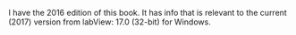 I have the 2016 edition of this book. It has info that is relevant to the current (2017) version from labView: 17.0 (32-bit) for Windows.
